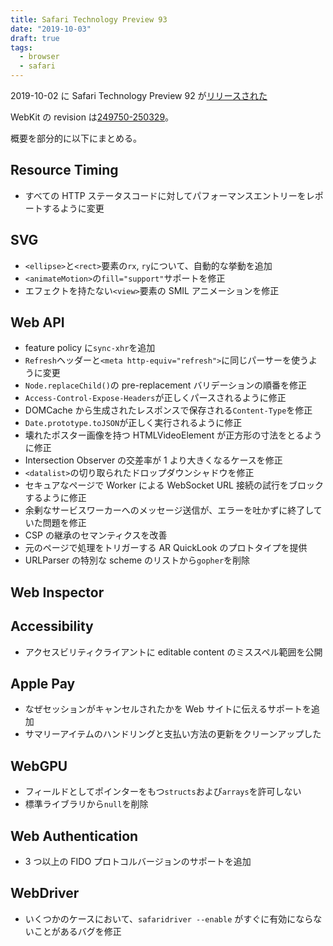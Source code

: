 ```yaml
---
title: Safari Technology Preview 93
date: "2019-10-03"
draft: true
tags:
  - browser
  - safari
---
```


2019-10-02 に Safari Technology Preview 92 が[リリースされた](https://webkit.org/blog/9600/release-notes-for-safari-technology-preview-93/)

WebKit の revision は[249750-250329](https://trac.webkit.org/log?stop_rev=249750&&rev=250329&limit=999)。

概要を部分的に以下にまとめる。

## Resource Timing

- すべての HTTP ステータスコードに対してパフォーマンスエントリーをレポートするように変更

## SVG

- `<ellipse>`と`<rect>`要素の`rx`, `ry`について、自動的な挙動を追加
- `<animateMotion>`の`fill="support"`サポートを修正
- エフェクトを持たない`<view>`要素の SMIL アニメーションを修正

## Web API

- feature policy に`sync-xhr`を追加
- `Refresh`ヘッダーと`<meta http-equiv="refresh">`に同じパーサーを使うように変更
- `Node.replaceChild()`の pre-replacement バリデーションの順番を修正
- `Access-Control-Expose-Headers`が正しくパースされるように修正
- DOMCache から生成されたレスポンスで保存される`Content-Type`を修正
- `Date.prototype.toJSON`が正しく実行されるように修正
- 壊れたポスター画像を持つ HTMLVideoElement が正方形の寸法をとるように修正
- Intersection Observer の交差率が 1 より大きくなるケースを修正
- `<datalist>`の切り取られたドロップダウンシャドウを修正
- セキュアなページで Worker による WebSocket URL 接続の試行をブロックするように修正
- 余剰なサービスワーカーへのメッセージ送信が、エラーを吐かずに終了していた問題を修正
- CSP の継承のセマンティクスを改善
- 元のページで処理をトリガーする AR QuickLook のプロトタイプを提供
- URLParser の特別な scheme のリストから`gopher`を削除

## Web Inspector

## Accessibility

- アクセスビリティクライアントに editable content のミススペル範囲を公開

## Apple Pay

- なぜセッションがキャンセルされたかを Web サイトに伝えるサポートを追加
- サマリーアイテムのハンドリングと支払い方法の更新をクリーンアップした

## WebGPU

- フィールドとしてポインターをもつ`structs`および`arrays`を許可しない
- 標準ライブラリから`null`を削除

## Web Authentication

- 3 つ以上の FIDO プロトコルバージョンのサポートを追加

## WebDriver

- いくつかのケースにおいて、`safaridriver --enable` がすぐに有効にならないことがあるバグを修正
